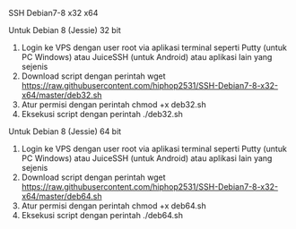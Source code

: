 SSH Debian7-8 x32 x64

Untuk Debian 8 (Jessie) 32 bit
 1. Login ke VPS dengan user root via aplikasi terminal seperti Putty (untuk PC Windows) atau JuiceSSH (untuk Android) atau aplikasi lain yang sejenis
2. Download script dengan perintah
wget https://raw.githubusercontent.com/hiphop2531/SSH-Debian7-8-x32-x64/master/deb32.sh
3. Atur permisi dengan perintah
chmod +x deb32.sh
4. Eksekusi script dengan perintah
./deb32.sh

Untuk Debian 8 (Jessie) 64 bit
1. Login ke VPS dengan user root via aplikasi terminal seperti Putty (untuk PC Windows) atau JuiceSSH (untuk Android) atau aplikasi lain yang sejenis
2. Download script dengan perintah
wget https://raw.githubusercontent.com/hiphop2531/SSH-Debian7-8-x32-x64/master/deb64.sh
3. Atur permisi dengan perintah
chmod +x deb64.sh
4. Eksekusi script dengan perintah
./deb64.sh

